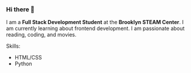 ### Hi there 👋

<!--
**adalei1801/adalei1801** is a ✨ _special_ ✨ repository because its `README.md` (this file) appears on your GitHub profile.

Here are some ideas to get you started:

- 🔭 I’m currently working on ...
- 🌱 I’m currently learning ...
- 👯 I’m looking to collaborate on ...
- 🤔 I’m looking for help with ...
- 💬 Ask me about ...
- 📫 How to reach me: ...
- 😄 Pronouns: ...
- ⚡ Fun fact: ...
-->

I am a **Full Stack Development Student** at the **Brooklyn STEAM Center**. I am currently learning about frontend development. I am passionate about reading, coding, and movies. 

Skills: 
- HTML/CSS
- Python